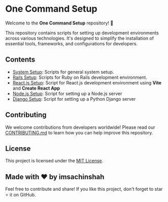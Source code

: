 # One Command Setup

Welcome to the **One Command Setup** repository! 🚀

This repository contains scripts for setting up development environments across various technologies. It's designed to simplify the installation of essential tools, frameworks, and configurations for developers.

## Contents

- [System Setup](./system-setup/): Scripts for general system setup.
- [Rails Setup](./rails-setup/): Scripts for Ruby on Rails development environment.
- [React.js Setup](./react-setup/): Script for React.js development environment using **Vite** and **Create React App**
- [Node.js Setup](./nodejs-setup/): Script for setting up a Node.js server
- [Django Setup](./django-setup/): Script for setting up a Python Django server

## Contributing

We welcome contributions from developers worldwide! Please read our [CONTRIBUTING.md](./CONTRIBUTING.md) to learn how you can help improve this repository.

## License

This project is licensed under the [MIT License](./LICENSE).

## Made with ❤️ by imsachinshah

Feel free to contribute and share! If you like this project, don't forget to star ⭐ it on GitHub.
